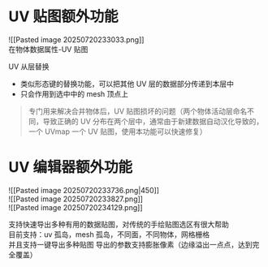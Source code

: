 # UV 贴图额外功能
![[Pasted image 20250720233033.png]]  
在物体数据属性-UV 贴图

UV 从层替换  
- 类似形态键的替换功能，可以把其他 UV 层的数据部分传递到本层中  
- 只会作用到选中中的 mesh 顶点上  
> 专门用来解决合并物体后，UV 贴图损坏的问题（两个物体活动层命名不同，导致正确的 UV 分布在两个层中，通常由于新建数据自动汉化导致的，一个 UVmap 一个 UV 贴图，使用本功能可以快速修复）



# UV 编辑器额外功能
![[Pasted image 20250720233736.png|450]]  
![[Pasted image 20250720233827.png]]  
![[Pasted image 20250720234129.png]]  


支持快速导出多种有用的数据贴图，对传统的手绘贴图选区有很大帮助  
目前支持：uv 孤岛，mesh 孤岛，不同面，不同物体，网格栅格  
并且支持一键导出多种贴图
导出的参数支持膨胀像素（边缘溢出一点点，达到完全覆盖）

